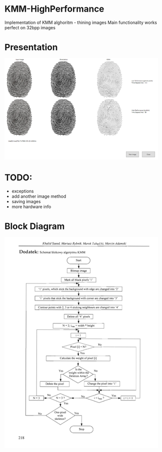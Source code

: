 # KMM-HighPerformance
Implementation of KMM alghoritm - thining images
Main functionality works perfect on 32bpp images

# Presentation
![My image](https://github.com/michasacuer/KMM-HighPerformance/blob/master/KMM-HighPerformance/Presentation.PNG)

# TODO:
- exceptions 
- add another image method 
- saving images
- more hardware info

# Block Diagram
![My image](https://github.com/michasacuer/KMM-HighPerformance/blob/master/KMM-HighPerformance/kmm.PNG)
